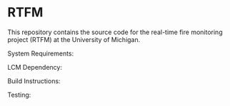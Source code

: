 # RTFM

This repository contains the source code for the real-time fire monitoring project (RTFM) at the University of Michigan. 

System Requirements:

LCM Dependency:

Build Instructions:

Testing:

